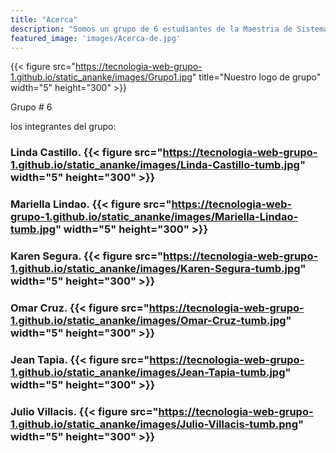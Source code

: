 ```yaml
---
title: "Acerca"
description: "Somos un grupo de 6 estudiantes de la Maestria de Sistemas de Información Gerencial y estamos probando hugo y el tema ANANKE."
featured_image: 'images/Acerca-de.jpg'
---
```

{{< figure src="https://tecnologia-web-grupo-1.github.io/static_ananke/images/Grupo1.jpg" title="Nuestro logo de grupo"  width="5" height="300" >}}

Grupo # 6

los integrantes del grupo:

### Linda Castillo.  {{< figure src="https://tecnologia-web-grupo-1.github.io/static_ananke/images/Linda-Castillo-tumb.jpg" width="5" height="300" >}}
### Mariella Lindao.  {{< figure src="https://tecnologia-web-grupo-1.github.io/static_ananke/images/Mariella-Lindao-tumb.jpg" width="5" height="300" >}}
### Karen Segura.  {{< figure src="https://tecnologia-web-grupo-1.github.io/static_ananke/images/Karen-Segura-tumb.jpg" width="5" height="300" >}}
### Omar Cruz.  {{< figure src="https://tecnologia-web-grupo-1.github.io/static_ananke/images/Omar-Cruz-tumb.jpg" width="5" height="300" >}}
### Jean Tapia.   {{< figure src="https://tecnologia-web-grupo-1.github.io/static_ananke/images/Jean-Tapia-tumb.jpg" width="5" height="300" >}}
### Julio Villacis.   {{< figure src="https://tecnologia-web-grupo-1.github.io/static_ananke/images/Julio-Villacis-tumb.png" width="5" height="300" >}}
